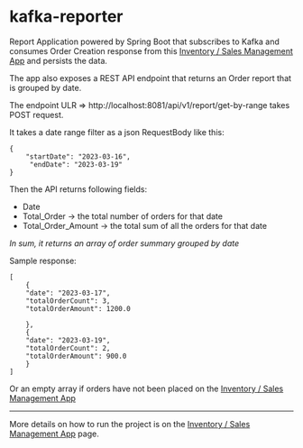 # kafka-reporter 
Report Application powered by Spring Boot that subscribes to 
Kafka and consumes Order Creation response from this [Inventory / Sales Management App](https://github.com/Amy-Oji/sales-inventory-manager-REST-API-application) and persists the data.


The app also exposes a REST API endpoint that returns an Order report that is grouped by date.

The endpoint ULR => http://localhost:8081/api/v1/report/get-by-range takes POST request.

It takes a date range filter as a json RequestBody like this:

    {
        "startDate": "2023-03-16",
         "endDate": "2023-03-19"
    }

Then the API returns following fields:

* Date
* Total_Order -> the total number of orders for that date
* Total_Order_Amount -> the total sum of all the orders for that date

*In sum, it returns an array of order summary grouped by date*

Sample response:
```
[
    {
    "date": "2023-03-17",
    "totalOrderCount": 3,
    "totalOrderAmount": 1200.0
    
    },
    {
    "date": "2023-03-19",
    "totalOrderCount": 2,
    "totalOrderAmount": 900.0
    }
]
```
Or an empty array if orders have not been placed on the [Inventory / Sales Management App](https://github.com/Amy-Oji/sales-inventory-manager-REST-API-application)

____

More details on how to run the project is on the [Inventory / Sales Management App](https://github.com/Amy-Oji/sales-inventory-manager-REST-API-application) page.

